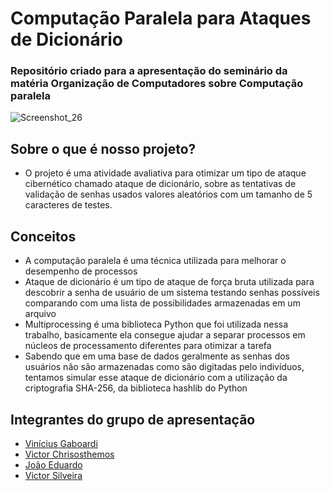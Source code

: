 # Computação Paralela para Ataques de Dicionário
### Repositório criado para a apresentação do seminário da matéria Organização de Computadores sobre Computação paralela

![Screenshot_26](https://github.com/user-attachments/assets/83266702-2d2f-48b4-ab79-329fe53c256a)


## Sobre o que é nosso projeto?

- O projeto é uma atividade avaliativa para otimizar um tipo de ataque cibernético chamado ataque de dicionário, sobre as tentativas de validação de senhas usados valores aleatórios com um tamanho de 5 caracteres de testes.

## Conceitos

- A computação paralela é uma técnica utilizada para melhorar o desempenho de processos
- Ataque de dicionário é um tipo de ataque de força bruta utilizada para descobrir a senha de usuário de um sistema testando senhas possíveis comparando com uma lista de possibilidades armazenadas em um arquivo
- Multiprocessing é uma biblioteca Python que foi utilizada nessa trabalho, basicamente ela consegue ajudar a separar processos em núcleos de processamento diferentes para otimizar a tarefa
- Sabendo que em uma base de dados geralmente as senhas dos usuários não são armazenadas como são digitadas pelo indivíduos, tentamos simular esse ataque de dicionário com a utilização da criptografia SHA-256, da biblioteca hashlib do Python

## Integrantes do grupo de apresentação
- [Vinícius Gaboardi](https://www.linkedin.com/in/vin%C3%ADcius-gaboardi-silva-710024325/)
- [Victor Chrisosthemos](https://www.linkedin.com/in/victor-c-6a9081b0/)
- [João Eduardo]()
- [Victor Silveira]()
